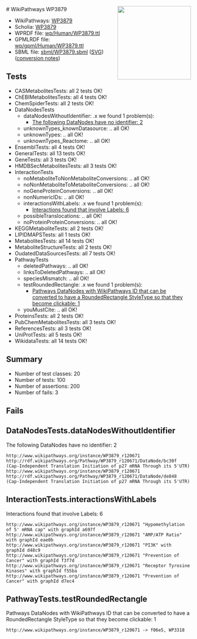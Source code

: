 <img style="float: right; width: 200px" src="../logo.png" />
# WikiPathways WP3879

* WikiPathways: [WP3879](https://identifiers.org/wikipathways:WP3879)
* Scholia: [WP3879](https://scholia.toolforge.org/wikipathways/WP3879)
* WPRDF file: [wp/Human/WP3879.ttl](../wp/Human/WP3879.ttl)
* GPMLRDF file: [wp/gpml/Human/WP3879.ttl](../wp/gpml/Human/WP3879.ttl)
* SBML file: [sbml/WP3879.sbml](../sbml/WP3879.sbml) ([SVG](../sbml/WP3879.svg)) ([conversion notes](../sbml/WP3879.txt))

## Tests
* CASMetabolitesTests: all 2 tests OK!
* ChEBIMetabolitesTests: all 4 tests OK!
* ChemSpiderTests: all 2 tests OK!
* DataNodesTests
    * dataNodesWithoutIdentifier: .x we found 1 problem(s):
        * [The following DataNodes have no identifier: 2](#d2d32fa1)
    * unknownTypes_knownDatasource: .. all OK!
    * unknownTypes: .. all OK!
    * unknownTypes_Reactome: .. all OK!
* EnsemblTests: all 4 tests OK!
* GeneralTests: all 13 tests OK!
* GeneTests: all 3 tests OK!
* HMDBSecMetabolitesTests: all 3 tests OK!
* InteractionTests
    * noMetaboliteToNonMetaboliteConversions: .. all OK!
    * noNonMetaboliteToMetaboliteConversions: .. all OK!
    * noGeneProteinConversions: .. all OK!
    * nonNumericIDs: .. all OK!
    * interactionsWithLabels: .x we found 1 problem(s):
        * [Interactions found that involve Labels: 6](#630d267d)
    * possibleTranslocations: .. all OK!
    * noProteinProteinConversions: .. all OK!
* KEGGMetaboliteTests: all 2 tests OK!
* LIPIDMAPSTests: all 1 tests OK!
* MetabolitesTests: all 14 tests OK!
* MetaboliteStructureTests: all 2 tests OK!
* OudatedDataSourcesTests: all 7 tests OK!
* PathwayTests
    * deletedPathways: .. all OK!
    * linksToDeletedPathways: .. all OK!
    * speciesMismatch: .. all OK!
    * testRoundedRectangle: .x we found 1 problem(s):
        * [Pathways DataNodes with WikiPathways ID that can be converted to have a RoundedRectangle StyleType so that they become clickable: 1](#9fbad3cb)
    * youMustCite: .. all OK!
* ProteinsTests: all 2 tests OK!
* PubChemMetabolitesTests: all 3 tests OK!
* ReferencesTests: all 3 tests OK!
* UniProtTests: all 5 tests OK!
* WikidataTests: all 14 tests OK!


## Summary

* Number of test classes: 20
* Number of tests: 100
* Number of assertions: 200
* Number of fails: 3

## Fails

<a name="d2d32fa1" />

## DataNodesTests.dataNodesWithoutIdentifier

The following DataNodes have no identifier: 2
```
http://www.wikipathways.org/instance/WP3879_r120671 http://rdf.wikipathways.org/Pathway/WP3879_r120671/DataNode/bc30f (Cap-Independent Translation Initiation of p27 mRNA Through its 5'UTR)
http://www.wikipathways.org/instance/WP3879_r120671 http://rdf.wikipathways.org/Pathway/WP3879_r120671/DataNode/de848 (Cap-Independent Translation Initiation of p27 mRNA Through its 5'UTR)
```

<a name="630d267d" />

## InteractionTests.interactionsWithLabels

Interactions found that involve Labels: 6
```
http://www.wikipathways.org/instance/WP3879_r120671 "Hypomethylation of 5' mRNA cap" with graphId a697f
http://www.wikipathways.org/instance/WP3879_r120671 "AMP/ATP Ratio" with graphId eae0b
http://www.wikipathways.org/instance/WP3879_r120671 "PI3K" with graphId d48c9
http://www.wikipathways.org/instance/WP3879_r120671 "Prevention of Cancer" with graphId f3f7d
http://www.wikipathways.org/instance/WP3879_r120671 "Receptor Tyrosine Kinases" with graphId f55ba
http://www.wikipathways.org/instance/WP3879_r120671 "Prevention of Cancer" with graphId d7ec4
```

<a name="9fbad3cb" />

## PathwayTests.testRoundedRectangle

Pathways DataNodes with WikiPathways ID that can be converted to have a RoundedRectangle StyleType so that they become clickable: 1
```
http://www.wikipathways.org/instance/WP3879_r120671 -> f06e5, WP3318
 ```

